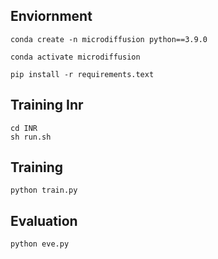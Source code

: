 ## Enviornment

```
conda create -n microdiffusion python==3.9.0

conda activate microdiffusion

pip install -r requirements.text
```

## Training Inr
```
cd INR
sh run.sh
```

## Training
```
python train.py
```
## Evaluation
```
python eve.py
```

